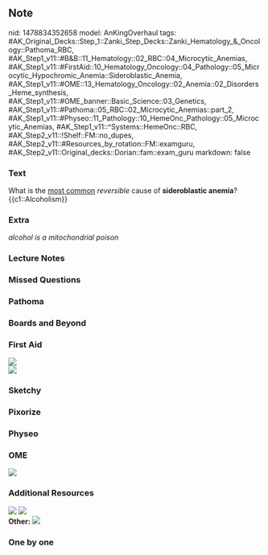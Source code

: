## Note
nid: 1478834352658
model: AnKingOverhaul
tags: #AK_Original_Decks::Step_1::Zanki_Step_Decks::Zanki_Hematology_&_Oncology::Pathoma_RBC, #AK_Step1_v11::#B&B::11_Hematology::02_RBC::04_Microcytic_Anemias, #AK_Step1_v11::#FirstAid::10_Hematology_Oncology::04_Pathology::05_Microcytic_Hypochromic_Anemia::Sideroblastic_Anemia, #AK_Step1_v11::#OME::13_Hematology_Oncology::02_Anemia::02_Disorders_Heme_synthesis, #AK_Step1_v11::#OME_banner::Basic_Science::03_Genetics, #AK_Step1_v11::#Pathoma::05_RBC::02_Microcytic_Anemias::part_2, #AK_Step1_v11::#Physeo::11_Pathology::10_HemeOnc_Pathology::05_Microcytic_Anemias, #AK_Step1_v11::^Systems::HemeOnc::RBC, #AK_Step2_v11::!Shelf::FM::no_dupes, #AK_Step2_v11::#Resources_by_rotation::FM::examguru, #AK_Step2_v11::Original_decks::Dorian::fam::exam_guru
markdown: false

### Text
<div>
  What is the <u>most common</u> <i>reversible</i> cause of
  <b>sideroblastic anemia</b>?
</div>
<div>
  {{c1::Alcoholism}}
</div>

### Extra
<i>alcohol is a mitochondrial poison</i>

### Lecture Notes


### Missed Questions


### Pathoma


### Boards and Beyond


### First Aid
<img src="tmp4ZVKzQ.png">
<div>
  <i><img src="paste-62156766708426.jpg"></i>
</div>

### Sketchy


### Pixorize


### Physeo


### OME
<div class="ome-widget">
  <a href=
  "https://onlinemeded.org/spa/cirrhosis-ii-chronic-decompensation?ref=anki">
  <img src="_OME_AnkiFlashcards_Topic_3.png"></a>
</div>

### Additional Resources
<img src="paste-75526999900663.jpg" class="resizer">
<div style="font-weight: bold; display: inline !important;">
  <i><img src="paste-646306678702081.jpg" class="resizer"></i>
</div>
<div><b>Other:</b> <img src="tmpCZ4FXy.png" class="resizer"></div>

### One by one

